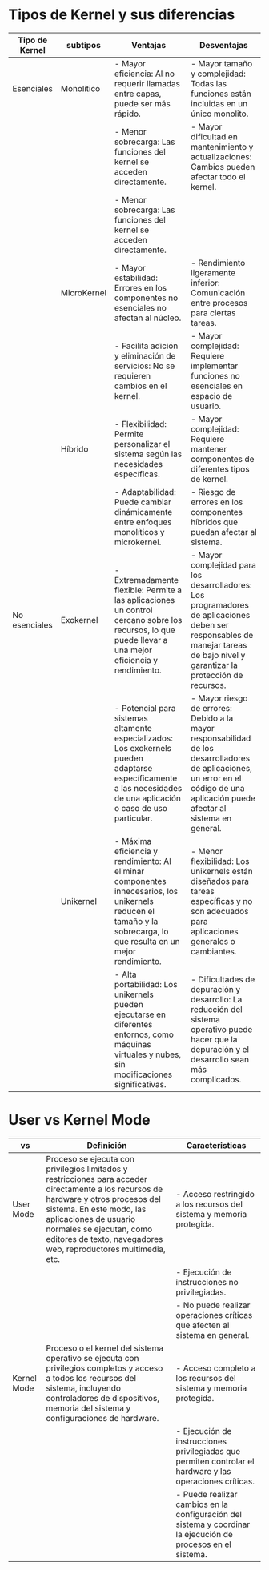 # Tipos de Kernel y sus diferencias

| Tipo de Kernel | subtipos    | Ventajas                                                                                                                                                           | Desventajas                                                                                                                                                                       |
| -------------- | ----------- | ------------------------------------------------------------------------------------------------------------------------------------------------------------------ | --------------------------------------------------------------------------------------------------------------------------------------------------------------------------------- |
| Esenciales     | Monolítico  | - Mayor eficiencia: Al no requerir llamadas entre capas, puede ser más rápido.                                                                                     | - Mayor tamaño y complejidad: Todas las funciones están incluidas en un único monolito.                                                                                           |
|                |             | - Menor sobrecarga: Las funciones del kernel se acceden directamente.                                                                                              | - Mayor dificultad en mantenimiento y actualizaciones: Cambios pueden afectar todo el kernel.                                                                                     |
|                |             | - Menor sobrecarga: Las funciones del kernel se acceden directamente.                                                                                              |                                                                                                                                                                                   |
|                | MicroKernel | - Mayor estabilidad: Errores en los componentes no esenciales no afectan al núcleo.                                                                                | - Rendimiento ligeramente inferior: Comunicación entre procesos para ciertas tareas.                                                                                              |
|                |             | - Facilita adición y eliminación de servicios: No se requieren cambios en el kernel.                                                                               | - Mayor complejidad: Requiere implementar funciones no esenciales en espacio de usuario.                                                                                          |
|                | Híbrido     | - Flexibilidad: Permite personalizar el sistema según las necesidades específicas.                                                                                 | - Mayor complejidad: Requiere mantener componentes de diferentes tipos de kernel.                                                                                                 |
|                |             | - Adaptabilidad: Puede cambiar dinámicamente entre enfoques monolíticos y microkernel.                                                                             | - Riesgo de errores en los componentes híbridos que puedan afectar al sistema.                                                                                                    |
| No esenciales  | Exokernel   | - Extremadamente flexible: Permite a las aplicaciones un control cercano sobre los recursos, lo que puede llevar a una mejor eficiencia y rendimiento.             | - Mayor complejidad para los desarrolladores: Los programadores de aplicaciones deben ser responsables de manejar tareas de bajo nivel y garantizar la protección de recursos.    |
|                |             | - Potencial para sistemas altamente especializados: Los exokernels pueden adaptarse específicamente a las necesidades de una aplicación o caso de uso particular.  | - Mayor riesgo de errores: Debido a la mayor responsabilidad de los desarrolladores de aplicaciones, un error en el código de una aplicación puede afectar al sistema en general. |
|                | Unikernel   | - Máxima eficiencia y rendimiento: Al eliminar componentes innecesarios, los unikernels reducen el tamaño y la sobrecarga, lo que resulta en un mejor rendimiento. | - Menor flexibilidad: Los unikernels están diseñados para tareas específicas y no son adecuados para aplicaciones generales o cambiantes.                                         |
|                |             | - Alta portabilidad: Los unikernels pueden ejecutarse en diferentes entornos, como máquinas virtuales y nubes, sin modificaciones significativas.                  | - Dificultades de depuración y desarrollo: La reducción del sistema operativo puede hacer que la depuración y el desarrollo sean más complicados.                                 |

# User vs Kernel Mode

| vs          | Definición                                                                                                                                                                                                                                                                              | Caracteristicas                                                                                              |
| ----------- | --------------------------------------------------------------------------------------------------------------------------------------------------------------------------------------------------------------------------------------------------------------------------------------- | ------------------------------------------------------------------------------------------------------------ |
| User Mode   | Proceso se ejecuta con privilegios limitados y restricciones para acceder directamente a los recursos de hardware y otros procesos del sistema. En este modo, las aplicaciones de usuario normales se ejecutan, como editores de texto, navegadores web, reproductores multimedia, etc. | - Acceso restringido a los recursos del sistema y memoria protegida.                                         |
|             |                                                                                                                                                                                                                                                                                         | - Ejecución de instrucciones no privilegiadas.                                                               |
|             |                                                                                                                                                                                                                                                                                         | - No puede realizar operaciones críticas que afecten al sistema en general.                                  |
| Kernel Mode | Proceso o el kernel del sistema operativo se ejecuta con privilegios completos y acceso a todos los recursos del sistema, incluyendo controladores de dispositivos, memoria del sistema y configuraciones de hardware.                                                                  | - Acceso completo a los recursos del sistema y memoria protegida.                                            |
|             |                                                                                                                                                                                                                                                                                         | - Ejecución de instrucciones privilegiadas que permiten controlar el hardware y las operaciones críticas.    |
|             |                                                                                                                                                                                                                                                                                         | - Puede realizar cambios en la configuración del sistema y coordinar la ejecución de procesos en el sistema. |
